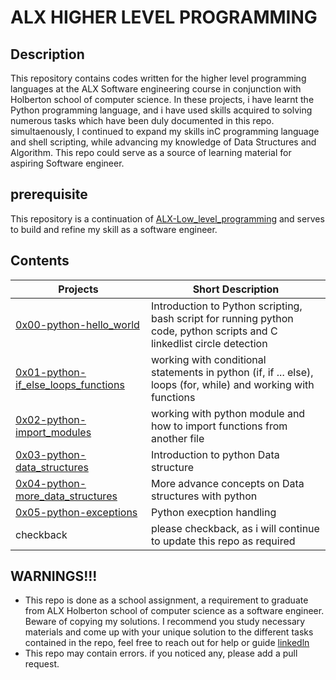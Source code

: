 # ALX HIGHER LEVEL PROGRAMMING

## Description

This repository contains codes written for the higher level programming languages at the ALX Software engineering course in conjunction with Holberton school of computer science. In these projects, i have learnt the Python programming language, and i have used skills acquired to solving numerous tasks which have been duly documented in this repo. simultaenously, I continued to expand my skills inC programming language and shell scripting, while advancing my knowledge
of Data Structures and Algorithm. This repo could serve as a source of learning material for aspiring Software engineer.

## prerequisite

This repository is a continuation of [ALX-Low_level_programming](https://github.com/Sanctus-Peter/alx-low_level_programming) and serves to build and refine my skill as a software engineer.


## Contents

| Projects | Short Description |
| -------- | ----------------- |
| [0x00-python-hello_world](0x00-python-hello_world) | Introduction to Python scripting, bash script for running python code, python scripts and C linkedlist circle detection |
| [0x01-python-if_else_loops_functions](0x01-python-if_else_loops_functions) | working with conditional statements in python (if, if ... else), loops (for, while) and working with functions |
| [0x02-python-import_modules](0x02-python-import_modules) | working with python module and how to import functions from another file |
| [0x03-python-data_structures](0x03-python-data_structures) | Introduction to python Data structure |
| [0x04-python-more_data_structures](0x04-python-more_data_structures) | More advance concepts on Data structures with python |
| [0x05-python-exceptions](0x05-python-exceptions) | Python execption handling |
| checkback | please checkback, as i will continue to update this repo as required |

## WARNINGS!!!

* This repo is done as a school assignment, a requirement to graduate from ALX Holberton school of computer science as a software engineer. Beware of copying my solutions. I recommend you study necessary materials and come up with your unique solution to the different tasks contained in the repo, feel free to reach out for help or guide [linkedln](https://www.linkedin.com/in/ejiofor-sanctus)
* This repo may contain errors. if you noticed any, please add a pull request.
